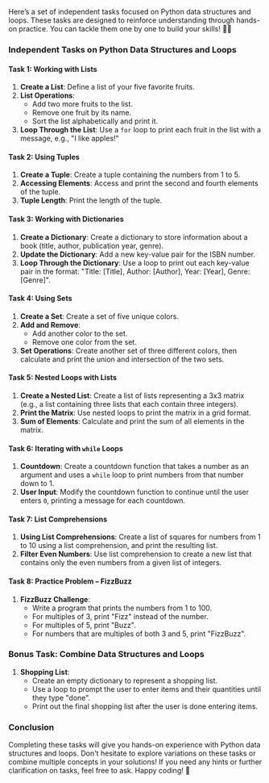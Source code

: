 Here’s a set of independent tasks focused on Python data structures and loops. These tasks are designed to reinforce understanding through hands-on practice. You can tackle them one by one to build your skills! 📝🐍

### Independent Tasks on Python Data Structures and Loops

#### Task 1: Working with Lists
1. **Create a List**: Define a list of your five favorite fruits.
2. **List Operations**:
   - Add two more fruits to the list.
   - Remove one fruit by its name.
   - Sort the list alphabetically and print it.
3. **Loop Through the List**: Use a `for` loop to print each fruit in the list with a message, e.g., "I like apples!"

#### Task 2: Using Tuples
1. **Create a Tuple**: Create a tuple containing the numbers from 1 to 5.
2. **Accessing Elements**: Access and print the second and fourth elements of the tuple.
3. **Tuple Length**: Print the length of the tuple.

#### Task 3: Working with Dictionaries
1. **Create a Dictionary**: Create a dictionary to store information about a book (title, author, publication year, genre).
2. **Update the Dictionary**: Add a new key-value pair for the ISBN number.
3. **Loop Through the Dictionary**: Use a loop to print out each key-value pair in the format: "Title: [Title], Author: [Author], Year: [Year], Genre: [Genre]".

#### Task 4: Using Sets
1. **Create a Set**: Create a set of five unique colors.
2. **Add and Remove**:
   - Add another color to the set.
   - Remove one color from the set.
3. **Set Operations**: Create another set of three different colors, then calculate and print the union and intersection of the two sets.

#### Task 5: Nested Loops with Lists
1. **Create a Nested List**: Create a list of lists representing a 3x3 matrix (e.g., a list containing three lists that each contain three integers).
2. **Print the Matrix**: Use nested loops to print the matrix in a grid format.
3. **Sum of Elements**: Calculate and print the sum of all elements in the matrix.

#### Task 6: Iterating with `while` Loops
1. **Countdown**: Create a countdown function that takes a number as an argument and uses a `while` loop to print numbers from that number down to 1.
2. **User Input**: Modify the countdown function to continue until the user enters `0`, printing a message for each countdown.

#### Task 7: List Comprehensions
1. **Using List Comprehensions**: Create a list of squares for numbers from 1 to 10 using a list comprehension, and print the resulting list.
2. **Filter Even Numbers**: Use list comprehension to create a new list that contains only the even numbers from a given list of integers.

#### Task 8: Practice Problem – FizzBuzz
1. **FizzBuzz Challenge**:
   - Write a program that prints the numbers from 1 to 100.
   - For multiples of 3, print "Fizz" instead of the number.
   - For multiples of 5, print "Buzz".
   - For numbers that are multiples of both 3 and 5, print "FizzBuzz".

### Bonus Task: Combine Data Structures and Loops
1. **Shopping List**:
   - Create an empty dictionary to represent a shopping list.
   - Use a loop to prompt the user to enter items and their quantities until they type "done".
   - Print out the final shopping list after the user is done entering items.

### Conclusion
Completing these tasks will give you hands-on experience with Python data structures and loops. Don't hesitate to explore variations on these tasks or combine multiple concepts in your solutions! If you need any hints or further clarification on tasks, feel free to ask. Happy coding! 🎉

